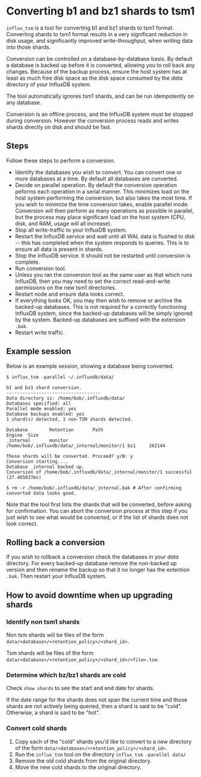 # Converting b1 and bz1 shards to tsm1
`influx_tsm` is a tool for converting b1 and bz1 shards to tsm1 format. Converting shards to tsm1 format results in a very significant reduction in disk usage, and significantly improved write-throughput, when writing data into those shards.

Conversion can be controlled on a database-by-database basis. By default a database is backed up before it is converted, allowing you to roll back any changes. Because of the backup process, ensure the host system has at least as much free disk space as the disk space consumed by the _data_ directory of your InfluxDB system.

The tool automatically ignores tsm1 shards, and can be run idempotently on any database.

Conversion is an offline process, and the InfluxDB system must be stopped during conversion. However the conversion process reads and writes shards directly on disk and should be fast.

## Steps
Follow these steps to perform a conversion.

* Identify the databases you wish to convert. You can convert one or more databases at a time. By default all databases are converted.
* Decide on parallel operation. By default the conversion operation peforms each operation in a serial manner. This minimizes load on the host system performing the conversion, but also takes the most time. If you wish to minimize the time conversion takes, enable parallel mode. Conversion will then perform as many operations as possible in parallel, but the process may place significant load on the host system (CPU, disk, and RAM, usage will all increase).
* Stop all write-traffic to your InfluxDB system.
* Restart the InfluxDB service and wait until all WAL data is flushed to disk -- this has completed when the system responds to queries. This is to ensure all data is present in shards.
* Stop the InfluxDB service. It should not be restarted until conversion is complete.
* Run conversion tool.
* Unless you ran the conversion tool as the same user as that which runs InfluxDB, then you may need to set the correct read-and-write permissions on the new tsm1 directories.
* Restart node and ensure data looks correct.
* If everything looks OK, you may then wish to remove or archive the backed-up databases. This is not required for a correctly functioning InfluxDB system, since the backed-up databases will be simply ignored by the system. Backed-up databases are suffixed with the extension `.bak`.
* Restart write traffic.

## Example session
Below is an example session, showing a database being converted.

```
$ influx_tsm -parallel ~/.influxdb/data/

b1 and bz1 shard conversion.
-----------------------------------
Data directory is: /home/bob/.influxdb/data/
Databases specified: all
Parallel mode enabled: yes
Database backups enabled: yes
1 shard(s) detected, 1 non-TSM shards detected.

Database        Retention       Path                                         Engine  Size
_internal       monitor         /home/bob/.influxdb/data/_internal/monitor/1 bz1     262144

These shards will be converted. Proceed? y/N: y
Conversion starting....
Database _internal backed up.
Conversion of /home/bob/.influxdb/data/_internal/monitor/1 successful (27.485037ms)

$ rm -r /home/bob/.influxdb/data/_internal.bak # After confirming converted data looks good.
```
Note that the tool first lists the shards that will be converted, before asking for confirmation. You can abort the conversion process at this step if you just wish to see what would be converted, or if the list of shards does not look correct.

## Rolling back a conversion
If you wish to rollback a conversion check the databases in your _data_ directory. For every backed-up database remove the non-backed up version and then rename the backup so that it no longer has the extention `.bak`. Then restart your InfluxDB system.


## How to avoid downtime when up upgrading shards

### Identify non tsm1 shards
Non tsm shards will be files of the form `data/<database>/<retention_policy>/<shard_id>`.

Tsm shards will be files of the form `data/<database>/<retention_policy>/<shard_id>/<file>.tsm`.

### Determine which bz/bz1 shards are cold
Check `show shards` to see the start and end date for shards.

If the date range for the shards does not span the current time and those shards are not actively being queried, then a shard is said to be "cold". Otherwise, a shard is said to be "hot".

### Convert cold shards
1. Copy each of the "cold" shards you'd like to convert to a new directory of the form `data/<database>/<retention_policy>/<shard_id>`.
2. Run the `influx_tsm` tool on the directory `influx_tsm -parallel data/`
3. Remove the old cold shards from the original directory.
4. Move the new cold shards to the original directory.
